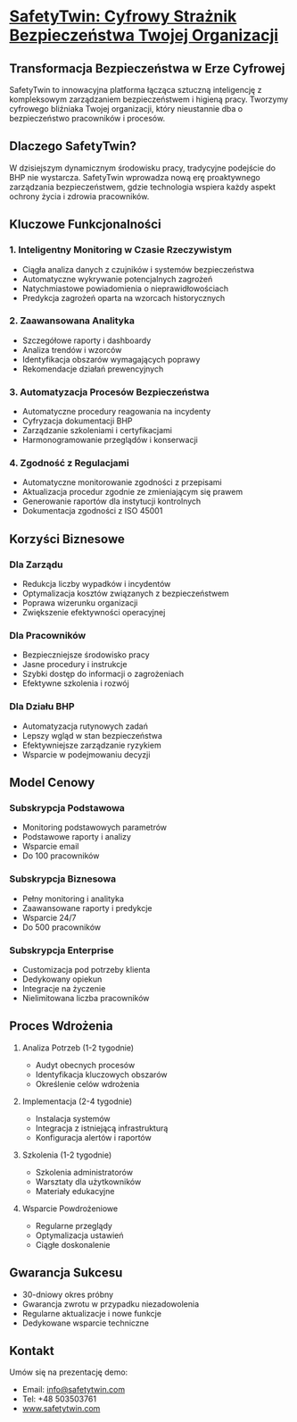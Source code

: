 # [SafetyTwin: Cyfrowy Strażnik Bezpieczeństwa Twojej Organizacji](http://www.safetytwin.com)

## Transformacja Bezpieczeństwa w Erze Cyfrowej

SafetyTwin to innowacyjna platforma łącząca sztuczną inteligencję z kompleksowym zarządzaniem bezpieczeństwem i higieną pracy. Tworzymy cyfrowego bliźniaka Twojej organizacji, który nieustannie dba o bezpieczeństwo pracowników i procesów.

## Dlaczego SafetyTwin?

W dzisiejszym dynamicznym środowisku pracy, tradycyjne podejście do BHP nie wystarcza. SafetyTwin wprowadza nową erę proaktywnego zarządzania bezpieczeństwem, gdzie technologia wspiera każdy aspekt ochrony życia i zdrowia pracowników.

## Kluczowe Funkcjonalności

### 1. Inteligentny Monitoring w Czasie Rzeczywistym
- Ciągła analiza danych z czujników i systemów bezpieczeństwa
- Automatyczne wykrywanie potencjalnych zagrożeń
- Natychmiastowe powiadomienia o nieprawidłowościach
- Predykcja zagrożeń oparta na wzorcach historycznych

### 2. Zaawansowana Analityka
- Szczegółowe raporty i dashboardy
- Analiza trendów i wzorców
- Identyfikacja obszarów wymagających poprawy
- Rekomendacje działań prewencyjnych

### 3. Automatyzacja Procesów Bezpieczeństwa
- Automatyczne procedury reagowania na incydenty
- Cyfryzacja dokumentacji BHP
- Zarządzanie szkoleniami i certyfikacjami
- Harmonogramowanie przeglądów i konserwacji

### 4. Zgodność z Regulacjami
- Automatyczne monitorowanie zgodności z przepisami
- Aktualizacja procedur zgodnie ze zmieniającym się prawem
- Generowanie raportów dla instytucji kontrolnych
- Dokumentacja zgodności z ISO 45001

## Korzyści Biznesowe

### Dla Zarządu
- Redukcja liczby wypadków i incydentów
- Optymalizacja kosztów związanych z bezpieczeństwem
- Poprawa wizerunku organizacji
- Zwiększenie efektywności operacyjnej

### Dla Pracowników
- Bezpieczniejsze środowisko pracy
- Jasne procedury i instrukcje
- Szybki dostęp do informacji o zagrożeniach
- Efektywne szkolenia i rozwój

### Dla Działu BHP
- Automatyzacja rutynowych zadań
- Lepszy wgląd w stan bezpieczeństwa
- Efektywniejsze zarządzanie ryzykiem
- Wsparcie w podejmowaniu decyzji

## Model Cenowy

### Subskrypcja Podstawowa
- Monitoring podstawowych parametrów
- Podstawowe raporty i analizy
- Wsparcie email
- Do 100 pracowników

### Subskrypcja Biznesowa
- Pełny monitoring i analityka
- Zaawansowane raporty i predykcje
- Wsparcie 24/7
- Do 500 pracowników

### Subskrypcja Enterprise
- Customizacja pod potrzeby klienta
- Dedykowany opiekun
- Integracje na życzenie
- Nielimitowana liczba pracowników

## Proces Wdrożenia

1. Analiza Potrzeb (1-2 tygodnie)
   - Audyt obecnych procesów
   - Identyfikacja kluczowych obszarów
   - Określenie celów wdrożenia

2. Implementacja (2-4 tygodnie)
   - Instalacja systemów
   - Integracja z istniejącą infrastrukturą
   - Konfiguracja alertów i raportów

3. Szkolenia (1-2 tygodnie)
   - Szkolenia administratorów
   - Warsztaty dla użytkowników
   - Materiały edukacyjne

4. Wsparcie Powdrożeniowe
   - Regularne przeglądy
   - Optymalizacja ustawień
   - Ciągłe doskonalenie

## Gwarancja Sukcesu

- 30-dniowy okres próbny
- Gwarancja zwrotu w przypadku niezadowolenia
- Regularne aktualizacje i nowe funkcje
- Dedykowane wsparcie techniczne

## Kontakt

Umów się na prezentację demo:
- Email: info@safetytwin.com
- Tel: +48 503503761
- www.safetytwin.com
